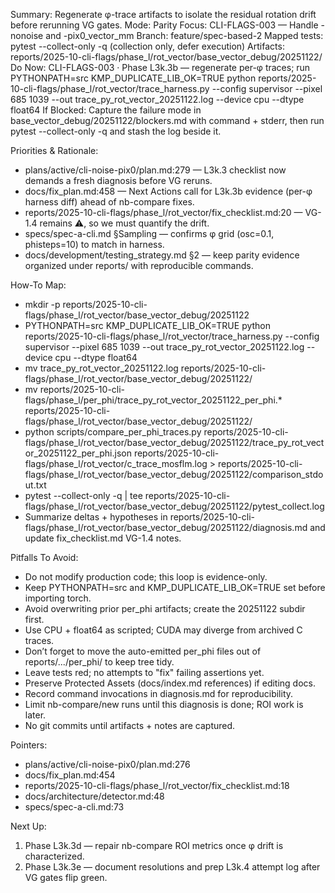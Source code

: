 Summary: Regenerate φ-trace artifacts to isolate the residual rotation drift before rerunning VG gates.
Mode: Parity
Focus: CLI-FLAGS-003 — Handle -nonoise and -pix0_vector_mm
Branch: feature/spec-based-2
Mapped tests: pytest --collect-only -q (collection only, defer execution)
Artifacts: reports/2025-10-cli-flags/phase_l/rot_vector/base_vector_debug/20251122/
Do Now: CLI-FLAGS-003 · Phase L3k.3b — regenerate per-φ traces; run PYTHONPATH=src KMP_DUPLICATE_LIB_OK=TRUE python reports/2025-10-cli-flags/phase_l/rot_vector/trace_harness.py --config supervisor --pixel 685 1039 --out trace_py_rot_vector_20251122.log --device cpu --dtype float64
If Blocked: Capture the failure mode in base_vector_debug/20251122/blockers.md with command + stderr, then run pytest --collect-only -q and stash the log beside it.

Priorities & Rationale:
- plans/active/cli-noise-pix0/plan.md:279 — L3k.3 checklist now demands a fresh diagnosis before VG reruns.
- docs/fix_plan.md:458 — Next Actions call for L3k.3b evidence (per-φ harness diff) ahead of nb-compare fixes.
- reports/2025-10-cli-flags/phase_l/rot_vector/fix_checklist.md:20 — VG-1.4 remains ⚠️, so we must quantify the drift.
- specs/spec-a-cli.md §Sampling — confirms φ grid (osc=0.1, phisteps=10) to match in harness.
- docs/development/testing_strategy.md §2 — keep parity evidence organized under reports/ with reproducible commands.

How-To Map:
- mkdir -p reports/2025-10-cli-flags/phase_l/rot_vector/base_vector_debug/20251122
- PYTHONPATH=src KMP_DUPLICATE_LIB_OK=TRUE python reports/2025-10-cli-flags/phase_l/rot_vector/trace_harness.py --config supervisor --pixel 685 1039 --out trace_py_rot_vector_20251122.log --device cpu --dtype float64
- mv trace_py_rot_vector_20251122.log reports/2025-10-cli-flags/phase_l/rot_vector/base_vector_debug/20251122/
- mv reports/2025-10-cli-flags/phase_l/per_phi/trace_py_rot_vector_20251122_per_phi.* reports/2025-10-cli-flags/phase_l/rot_vector/base_vector_debug/20251122/
- python scripts/compare_per_phi_traces.py reports/2025-10-cli-flags/phase_l/rot_vector/base_vector_debug/20251122/trace_py_rot_vector_20251122_per_phi.json reports/2025-10-cli-flags/phase_l/rot_vector/c_trace_mosflm.log > reports/2025-10-cli-flags/phase_l/rot_vector/base_vector_debug/20251122/comparison_stdout.txt
- pytest --collect-only -q | tee reports/2025-10-cli-flags/phase_l/rot_vector/base_vector_debug/20251122/pytest_collect.log
- Summarize deltas + hypotheses in reports/2025-10-cli-flags/phase_l/rot_vector/base_vector_debug/20251122/diagnosis.md and update fix_checklist.md VG-1.4 notes.

Pitfalls To Avoid:
- Do not modify production code; this loop is evidence-only.
- Keep PYTHONPATH=src and KMP_DUPLICATE_LIB_OK=TRUE set before importing torch.
- Avoid overwriting prior per_phi artifacts; create the 20251122 subdir first.
- Use CPU + float64 as scripted; CUDA may diverge from archived C traces.
- Don’t forget to move the auto-emitted per_phi files out of reports/.../per_phi/ to keep tree tidy.
- Leave tests red; no attempts to "fix" failing assertions yet.
- Preserve Protected Assets (docs/index.md references) if editing docs.
- Record command invocations in diagnosis.md for reproducibility.
- Limit nb-compare/new runs until this diagnosis is done; ROI work is later.
- No git commits until artifacts + notes are captured.

Pointers:
- plans/active/cli-noise-pix0/plan.md:276
- docs/fix_plan.md:454
- reports/2025-10-cli-flags/phase_l/rot_vector/fix_checklist.md:18
- docs/architecture/detector.md:48
- specs/spec-a-cli.md:73

Next Up:
1. Phase L3k.3d — repair nb-compare ROI metrics once φ drift is characterized.
2. Phase L3k.3e — document resolutions and prep L3k.4 attempt log after VG gates flip green.
